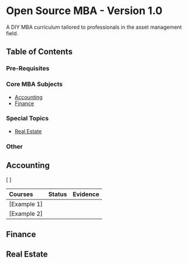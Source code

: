 # Open Source MBA - Version 1.0

A DIY MBA curriculum tailored to professionals in the asset management field.

## Table of Contents

### Pre-Requisites

### Core MBA Subjects
- [Accounting](#Accounting)
- [Finance](#Finance)

### Special Topics
- [Real Estate](#Real-Estate)

### Other

## Accounting

[ ]

| Courses                                               | Status | Evidence |
| :---------------------------------------------------- | :----: | :------: |
| [Example 1]                                           |        |          |
| [Example 2]                                           |        |          |

## Finance

## Real Estate

